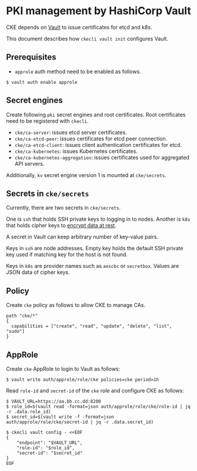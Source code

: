 PKI management by HashiCorp Vault
=================================

CKE depends on [Vault][] to issue certificates for etcd and k8s.

This document describes how `ckecli vault init` configures Vault.

## Prerequisites

* `approle` auth method need to be enabled as follows.

```console
$ vault auth enable approle
```

## Secret engines

Create following `pki` secret engines and root certificates.
Root certificates need to be registered with `ckecli`.

* `cke/ca-server`: issues etcd server certificates.
* `cke/ca-etcd-peer`: issues certificates for etcd peer connection.
* `cke/ca-etcd-client`: issues client authentication certificates for etcd.
* `cke/ca-kubernetes`: issues Kubernetes certificates.
* `cke/ca-kubernetes-aggregation`: issues certificates used for aggregated API servers.

Additionally, `kv` secret engine version 1 is mounted at `cke/secrets`.

## Secrets in `cke/secrets`

Currently, there are two secrets in `cke/secrets`.

One is `ssh` that holds SSH private keys to logging in to nodes.
Another is `k8s` that holds cipher keys to [encrypt data at rest](https://kubernetes.io/docs/tasks/administer-cluster/encrypt-data/).

A secret in Vault can keep arbitrary number of key-value pairs.

Keys in `ssh` are node addresses.  Empty key holds the default SSH
private key used if matching key for the host is not found.

Keys in `k8s` are provider names such as `aescbc` or `secretbox`.
Values are JSON data of cipher keys.

## Policy

Create `cke` policy as follows to allow CKE to manage CAs.

```hcl
path "cke/*"
{
  capabilities = ["create", "read", "update", "delete", "list", "sudo"]
}
```

## AppRole

Create `cke` AppRole to login to Vault as follows:

```console
$ vault write auth/approle/role/cke policies=cke period=1h
```

Read `role-id` and `secret-id` of the `cke` role and configure CKE as follows:

```console
$ VAULT_URL=https://aa.bb.cc.dd:8200
$ role_id=$(vault read -format=json auth/approle/role/cke/role-id | jq -r .data.role_id)
$ secret_id=$(vault write -f -format=json auth/approle/role/cke/secret-id | jq -r .data.secret_id)

$ ckecli vault config - <<EOF
{
    "endpoint": "$VAULT_URL",
    "role-id": "$role_id",
    "secret-id": "$secret_id"
}
EOF
```

[Vault]: https://www.vaultproject.io/
